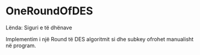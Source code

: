 # OneRoundOfDES
Lënda:  Siguri e të dhënave 

Implementim i një Round të DES algoritmit si dhe subkey ofrohet manualisht në program.
